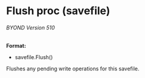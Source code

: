 # Flush proc (savefile) 
###### BYOND Version 510
**Format:**
*   savefile.Flush()


Flushes any pending write operations for this savefile.